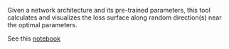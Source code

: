 Given a network architecture and its pre-trained parameters, this tool calculates and visualizes the loss surface along random direction(s) near the optimal parameters.

See this [notebook](notebook.ipynb)
